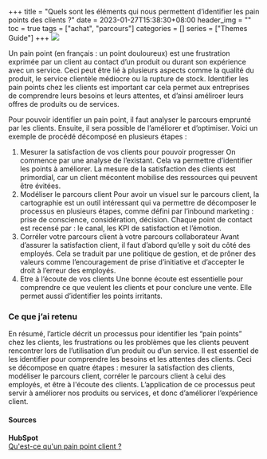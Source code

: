 +++
title = "Quels sont les éléments qui nous permettent d’identifier les pain points des clients ?"
date = 2023-01-27T15:38:30+08:00
header_img = ""
toc = true
tags = ["achat", "parcours"]
categories = []
series = ["Themes Guide"]
+++
<img src="/labveilletech/images/pain-points.jpg">

Un pain point (en français : un point douloureux) est une frustration exprimée par un client au contact d’un produit ou durant son expérience avec un service. Ceci peut être lié à plusieurs aspects comme la qualité du produit, le service clientèle médiocre ou la rupture de stock. Identifier les pain points chez les clients est important car cela permet aux entreprises de comprendre leurs besoins et leurs attentes, et d’ainsi améliroer leurs offres de produits ou de services.

Pour pouvoir identifier un pain point, il faut analyser le parcours emprunté par les clients. Ensuite, il sera possible de l’améliorer et d’optimiser. Voici un exemple de procédé décomposé en plusieurs étapes :

1. Mesurer la satisfaction de vos clients pour pouvoir progresser
On commence par une analyse de l’existant. Cela va permettre d’identifier les points à améliorer. La mesure de la satisfaction des clients est primordial, car un client mécontent mobilise des ressources qui peuvent être évitées.
2. Modéliser le parcours client
Pour avoir un visuel sur le parcours client, la cartographie est un outil intéressant qui va permettre de décomposer le processus en plusieurs étapes, comme défini par l’inbound marketing : prise de conscience, considération, décision. Chaque point de contact est recensé par : le canal, les KPI de satisfaction et l’émotion.
3. Corréler votre parcours client à votre parcours collaborateur
Avant d’assurer la satisfaction client, il faut d’abord qu’elle y soit du côté des employés. Cela se traduit par une politique de gestion, et de prôner des valeurs comme l’encouragement de prise d’initiative et d’accepter le droit à l’erreur des employés.
4. Etre à l’écoute de vos clients
Une bonne écoute est essentielle pour comprendre ce que veulent les clients et pour conclure une vente. Elle permet aussi d’identifier les points irritants.

<h3>Ce que j’ai retenu</h3>
En résumé, l’article décrit un processus pour identifier les “pain points” chez les clients, les frustrations ou les problèmes que les clients peuvent rencontrer lors de l’utilisation d’un produit ou d’un service. Il est essentiel de les identifier pour comprendre les besoins et les attentes des clients. Ceci se décompose en quatre étapes : mesurer la satisfaction des clients, modéliser le parcours client, corréler le parcours client à celui des employés, et être à l'écoute des clients. L’application de ce processus peut servir à améliorer nos produits ou services, et donc d’améliorer l’expérience client.

<h4>Sources</h4>
<b>HubSpot</b><br>
<a href="https://tinyurl.com/2p85t2du">Qu'est-ce qu'un pain point client ?</a>